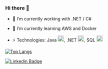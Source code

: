 ### Hi there 👋

- 🔭 I’m currently working with .NET / C#
- 🌱 I’m currently learning AWS and Docker

- ⚡ Technologies: Java <code><img height="20" src="https://user-images.githubusercontent.com/3722556/89048643-1c918580-d31e-11ea-8260-b78cdc1960f8.png"></code>, .NET <code><img height="20" src="https://user-images.githubusercontent.com/59988262/88458498-ca0b2180-ce64-11ea-8169-05e66d1bf353.png"></code>, SQL <code><img height="20" src="https://user-images.githubusercontent.com/3722556/89064732-87e85100-d338-11ea-8750-1ee099985256.png"></code>

[![Top Langs](https://github-readme-stats.vercel.app/api/top-langs/?username=DanCunha&layout=compact)](https://github.com/dancunha)

[![Linkedin Badge](https://img.shields.io/badge/-LinkedIn-blue?style=flat&logo=Linkedin&logoColor=white&link=https://www.linkedin.com/in/cunhacdaniel/)](https://www.linkedin.com/in/cunhacdaniel/)
<!--
**DanCunha/DanCunha** is a ✨ _special_ ✨ repository because its `README.md` (this file) appears on your GitHub profile.

Here are some ideas to get you started:

My name is Daniel Cunha, I'm a developer. Just another tech lover💻
- 🔭 I’m currently working with Java / Spring-boot
- 🌱 I’m currently learning React and Docker
- 👯 I’m looking to collaborate on ...
- 🤔 I’m looking for help with ...
- 💬 Ask me about ...
- 📫 How to reach me: ...
- 😄 Pronouns: ...
- ⚡ Fun fact: ...
-->
